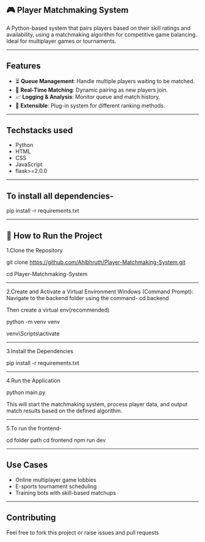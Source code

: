 🎮 Player Matchmaking System
---

A Python-based system that pairs players based on their skill ratings and availability, using a matchmaking algorithm for competitive game balancing. Ideal for multiplayer games or tournaments.

---

Features
---
- ⏳ **Queue Management**: Handle multiple players waiting to be matched.
- 🔄 **Real-Time Matching**: Dynamic pairing as new players join.
- 📈 **Logging & Analysis**: Monitor queue and match history.
- 🔌 **Extensible**: Plug-in system for different ranking methods.

---

Techstacks used
---
- Python
- HTML
- CSS
- JavaScript
- flask>=2.0.0

---       

To install all dependencies-
---
pip install -r requirements.txt

---

🚀 How to Run the Project
---
1.Clone the Repository

git clone https://github.com/Ahibhruth/Player-Matchmaking-System.git

cd Player-Matchmaking-System

---
2.Create and Activate a Virtual Environment
Windows (Command Prompt):
Navigate to the backend folder using the command-  cd backend

Then create a virtual env(recommended)

python -m venv venv

venv\Scripts\activate

---
3.Install the Dependencies

pip install -r requirements.txt

---
4.Run the Application

python main.py

This will start the matchmaking system, process player data, and output match results based on the defined algorithm.

---
5.To run the frontend-

cd folder path
cd frontend
npm run dev 

---

Use Cases
---
- Online multiplayer game lobbies
- E-sports tournament scheduling
- Training bots with skill-based matchups

---

Contributing
---
Feel free to fork this project or raise issues and pull requests
